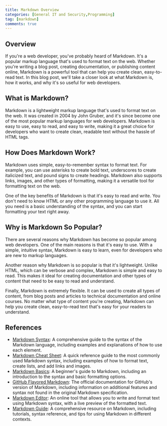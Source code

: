 ```yaml
---
title: Markdown Overview
categories: [General IT and Security,Programming]
tag: [markdown]
comments: true
---
```


## Overview

If you're a web developer, you've probably heard of Markdown. It's a popular markup language that's used to format text on the web. Whether you're writing a blog post, creating documentation, or publishing content online, Markdown is a powerful tool that can help you create clean, easy-to-read text. In this blog post, we'll take a closer look at what Markdown is, how it works, and why it's so useful for web developers.

## What is Markdown?

Markdown is a lightweight markup language that's used to format text on the web. It was created in 2004 by John Gruber, and it's since become one of the most popular markup languages for web developers. Markdown is easy to use, easy to read, and easy to write, making it a great choice for developers who want to create clean, readable text without the hassle of HTML tags.

## How Does Markdown Work?

Markdown uses simple, easy-to-remember syntax to format text. For example, you can use asterisks to create bold text, underscores to create italicized text, and pound signs to create headings. Markdown also supports links, images, and other types of formatting, making it a versatile tool for formatting text on the web.

One of the key benefits of Markdown is that it's easy to read and write. You don't need to know HTML or any other programming language to use it. All you need is a basic understanding of the syntax, and you can start formatting your text right away.

## Why is Markdown So Popular?

There are several reasons why Markdown has become so popular among web developers. One of the main reasons is that it's easy to use. With a simple, intuitive syntax, Markdown is easy to learn, even for developers who are new to markup languages.

Another reason why Markdown is so popular is that it's lightweight. Unlike HTML, which can be verbose and complex, Markdown is simple and easy to read. This makes it ideal for creating documentation and other types of content that need to be easy to read and understand.

Finally, Markdown is extremely flexible. It can be used to create all types of content, from blog posts and articles to technical documentation and online courses. No matter what type of content you're creating, Markdown can help you create clean, easy-to-read text that's easy for your readers to understand.

## References
- [Markdown Syntax](https://daringfireball.net/projects/markdown/syntax): A comprehensive guide to the syntax of the Markdown language, including examples and explanations of how to use each element.
- [Markdown Cheat Sheet](https://www.markdownguide.org/cheat-sheet/): A quick reference guide to the most commonly used Markdown syntax, including examples of how to format text, create lists, and add links and images.
- [Markdown Basics](https://www.markdownguide.org/getting-started/): A beginner's guide to Markdown, including an introduction to the syntax and basic formatting options.
- [GitHub Flavored Markdown](https://docs.github.com/en/github/writing-on-github/getting-started-with-writing-and-formatting-on-github): The official documentation for GitHub's version of Markdown, including information on additional features and syntax not found in the original Markdown specification.
- [Markdown Editor](https://jbt.github.io/markdown-editor/): An online tool that allows you to write and format text using Markdown syntax, with a live preview of the formatted text.
- [Markdown Guide](https://www.markdownguide.org/): A comprehensive resource on Markdown, including tutorials, syntax reference, and tips for using Markdown in different contexts.